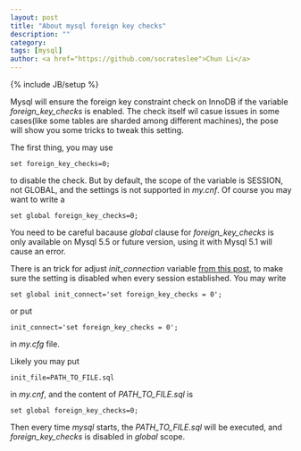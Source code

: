```yaml
---
layout: post
title: "About mysql foreign key checks"
description: ""
category: 
tags: [mysql]
author: <a href="https://github.com/socrateslee">Chun Li</a>
---
```

{% include JB/setup %}


Mysql will ensure the foreign key constraint check on InnoDB if the variable _foreign\_key\_checks_ is enabled. The check itself wil casue issues in some cases(like some tables are sharded among different machines), the pose will show you some tricks to tweak this setting.

The first thing, you may use

    set foreign_key_checks=0;
    
to disable the check. But by default, the scope of the variable is SESSION, not GLOBAL, and the settings is not supported in _my.cnf_. Of course you may want to write a

    set global foreign_key_checks=0;

You need to be careful bacause _global_ clause for _foreign\_key\_checks_ is only available on Mysql 5.5 or future version, using it with Mysql 5.1 will cause an error.

There is an trick for adjust _init\_connection_ variable [from this post](http://oksoft.antville.org/stories/2073847/), to make sure the setting is disabled when every session established. You may write

    set global init_connect='set foreign_key_checks = 0';
    
or put

    init_connect='set foreign_key_checks = 0';

in _my.cfg_ file.

Likely you may put

    init_file=PATH_TO_FILE.sql

in _my.cnf_, and the content of _PATH\_TO\_FILE.sql_ is

    set global foreign_key_checks=0;
   
Then every time _mysql_ starts, the _PATH\_TO\_FILE.sql_ will be executed, and _foreign\_key\_checks_ is disabled in _global_ scope.